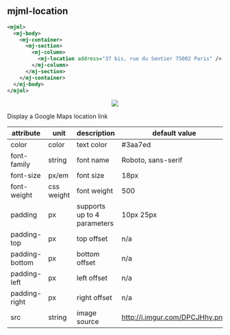 ## mjml-location

```xml
<mjml>
  <mj-body>
    <mj-container>
      <mj-section>
        <mj-column>
          <mj-location address="37 bis, rue du Sentier 75002 Paris" />
        </mj-column>
      </mj-section>
    </mj-container>
  </mj-body>
</mjml>
```

<p align="center">
  <img src="https://cloud.githubusercontent.com/assets/2217014/13528219/d574b84c-e214-11e5-8504-f9cd250b65fa.png" />
</p>

Display a Google Maps location link

attribute       | unit          | description                   | default value
----------------|---------------|-------------------------------|--------------
color           | color         | text color                    | #3aa7ed
font-family     | string        | font name                     | Roboto, sans-serif
font-size       | px/em         | font size                     | 18px
font-weight     | css weight    | font weight                   | 500
padding         | px            | supports up to 4 parameters   | 10px 25px
padding-top     | px            | top offset                    | n/a
padding-bottom  | px            | bottom offset                 | n/a
padding-left    | px            | left offset                   | n/a
padding-right   | px            | right offset                  | n/a
src             | string        | image source                  | http://i.imgur.com/DPCJHhy.png
